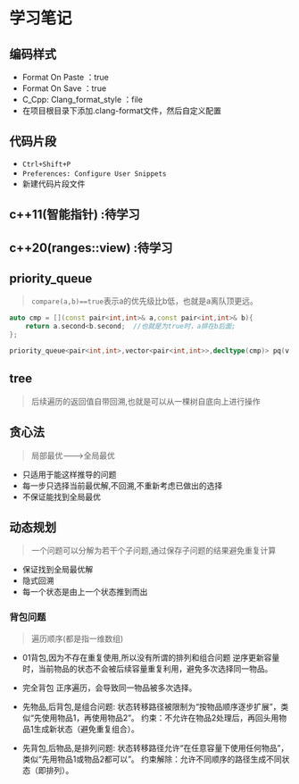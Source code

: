 # 学习笔记

## 编码样式

- Format On Paste ：true
- Format On Save ：true
- C_Cpp: Clang_format_style ：file
- 在项目根目录下添加.clang-format文件，然后自定义配置

## 代码片段

- `Ctrl+Shift+P`
- `Preferences: Configure User Snippets`
- 新建代码片段文件

## c++11(智能指针)  :待学习

## c++20(ranges::view)  :待学习

## priority_queue

> `compare(a,b)==true`表示a的优先级比b低，也就是a离队顶更远。

```c++
auto cmp = [](const pair<int,int>& a,const pair<int,int>& b){
    return a.second<b.second;  //也就是为true时，a排在b后面;
};

priority_queue<pair<int,int>,vector<pair<int,int>>,decltype(cmp)> pq(v.begin(),v.end(),cmp);
```

## tree

> 后续遍历的返回值自带回溯,也就是可以从一棵树自底向上进行操作

## 贪心法

>局部最优--->全局最优

- 只适用于能这样推导的问题
- 每一步只选择当前最优解,不回溯,不重新考虑已做出的选择
- 不保证能找到全局最优

## 动态规划

>一个问题可以分解为若干个子问题,通过保存子问题的结果避免重复计算

- 保证找到全局最优解
- 隐式回溯
- 每一个状态是由上一个状态推到而出

### 背包问题

>遍历顺序(都是指一维数组)

- 01背包,因为不存在重复使用,所以没有所谓的排列和组合问题
逆序更新容量时，当前物品的状态不会被后续容量重复利用，避免多次选择同一物品。

- 完全背包
正序遍历，会导致同一物品被多次选择。

- 先物品,后背包,是组合问题:
状态转移路径被限制为“按物品顺序逐步扩展”，类似“先使用物品1，再使用物品2”。
约束：不允许在物品2处理后，再回头用物品1生成新状态（避免重复组合）。

- 先背包,后物品,是排列问题:
状态转移路径允许“在任意容量下使用任何物品”，类似“先用物品1或物品2都可以”。
约束解除：允许不同顺序的路径生成不同状态（即排列）。
